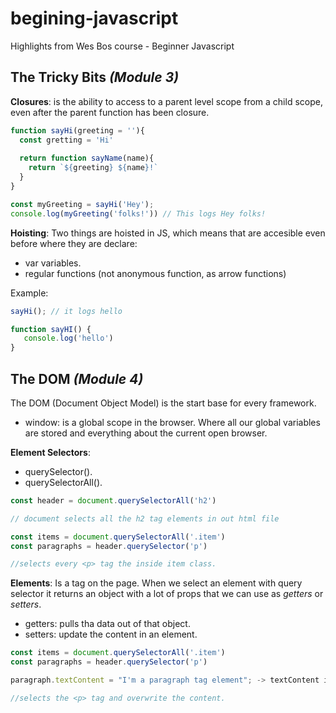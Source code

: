# begining-javascript
Highlights from Wes Bos course - Beginner Javascript



## **The Tricky Bits** *(Module 3)*

**Closures**: is the ability to access to a parent level scope from a child scope, even after the parent function has been closure.

```javascript
function sayHi(greeting = ''){
  const gretting = 'Hi'
  
  return function sayName(name){
    return `${greeting} ${name}!`
  }
}

const myGreeting = sayHi('Hey');
console.log(myGreeting('folks!')) // This logs Hey folks!

```




**Hoisting**: Two things are hoisted in JS, which means that are accesible even before where they are declare:
- var variables.
- regular functions (not anonymous function, as arrow functions)

Example:


```javascript
sayHi(); // it logs hello

function sayHI() {
   console.log('hello')
}
```

## **The DOM** *(Module 4)*

The DOM (Document Object Model) is the start base for every framework.

- window: is a global scope in the browser. Where all our global variables are stored and everything about the current open browser.


**Element Selectors**:
- querySelector().
- querySelectorAll().

```javascript
const header = document.querySelectorAll('h2')

// document selects all the h2 tag elements in out html file
```

```javascript
const items = document.querySelectorAll('.item')
const paragraphs = header.querySelector('p')

//selects every <p> tag the inside item class.
```
**Elements**:
Is a tag on the page.
When we select an element with query selector it returns an object with a lot of props that we can use as *getters* or *setters*.

- getters: pulls tha data out of that object.
- setters: update the content in an element.

```javascript
const items = document.querySelectorAll('.item')
const paragraphs = header.querySelector('p')

paragraph.textContent = "I'm a paragraph tag element"; -> textContent is an example of a setter, there are many more.

//selects the <p> tag and overwrite the content.
```
